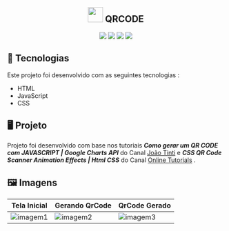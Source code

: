 
<h2 align ="center">
  <img height="35em" src="https://user-images.githubusercontent.com/80559882/188334933-8582b3a9-1d5c-45b4-80d1-9bd2b8713d0b.png" style="max-width: 100%;">
  QRCODE
</h2>

<p align="center">
    <img src="https://img.shields.io/github/languages/count/MatheusPrudente/QRCODE"/>
    <img src="https://img.shields.io/github/repo-size/MatheusPrudente/QRCODE"/>
    <img src="https://img.shields.io/github/last-commit/MatheusPrudente/QRCODE"/>
    <img src="https://img.shields.io/github/issues/MatheusPrudente/QRCODE"/>
</p> 

## 	:rocket: Tecnologias 

Este projeto foi desenvolvido com as seguintes tecnologias : 

- HTML
- JavaScript
- CSS

## :desktop_computer: Projeto

  Projeto foi desenvolvido com base nos tutoriais *__Como gerar um QR CODE com JAVASCRIPT | Google Charts API__* do Canal [João Tinti](https://www.youtube.com/watch?v=E1gPN6LmH00) e *__CSS QR Code Scanner Animation Effects | Html CSS__* do Canal [Online Tutorials](https://www.youtube.com/watch?v=W9XEARppU8s) .

## 🖼️ Imagens

|Tela Inicial | Gerando QrCode | QrCode Gerado |
|---|---|---|
|![imagem1](https://user-images.githubusercontent.com/80559882/189029759-c84fa07a-01a4-4eb9-ab67-b3a2b426bdbe.png)|![imagem2](https://user-images.githubusercontent.com/80559882/189029763-5a9c4859-464d-4486-9a88-a75978673c4a.png)|![imagem3](https://user-images.githubusercontent.com/80559882/189029771-b6033214-6c52-4d3b-acc5-9054aa14f8b6.png)|


